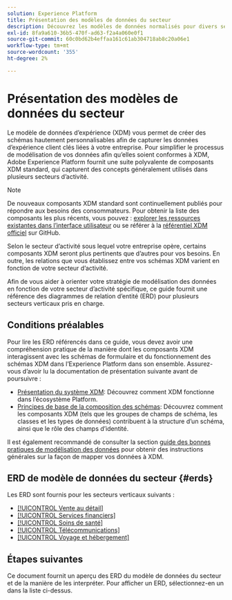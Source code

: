 ```yaml
---
solution: Experience Platform
title: Présentation des modèles de données du secteur
description: Découvrez les modèles de données normalisés pour divers secteurs verticaux qui peuvent être créés à l’aide des composants standard du modèle de données d’expérience (XDM).
exl-id: 8fa9a610-36b5-470f-ad63-f2a4a060e0f1
source-git-commit: 60c0bd62b4effaa161c61ab304718ab8c20a06e1
workflow-type: tm+mt
source-wordcount: '355'
ht-degree: 2%

---
```


# Présentation des modèles de données du secteur

Le modèle de données d’expérience (XDM) vous permet de créer des schémas hautement personnalisables afin de capturer les données d’expérience client clés liées à votre entreprise. Pour simplifier le processus de modélisation de vos données afin qu’elles soient conformes à XDM, Adobe Experience Platform fournit une suite polyvalente de composants XDM standard, qui capturent des concepts généralement utilisés dans plusieurs secteurs d’activité.

>[!NOTE]
>
>De nouveaux composants XDM standard sont continuellement publiés pour répondre aux besoins des consommateurs. Pour obtenir la liste des composants les plus récents, vous pouvez : [explorer les ressources existantes dans l’interface utilisateur](../../ui/explore.md) ou se référer à la [référentiel XDM officiel](https://github.com/adobe/xdm/tree/master/components) sur GitHub.

Selon le secteur d’activité sous lequel votre entreprise opère, certains composants XDM seront plus pertinents que d’autres pour vos besoins. En outre, les relations que vous établissez entre vos schémas XDM varient en fonction de votre secteur d’activité.

Afin de vous aider à orienter votre stratégie de modélisation des données en fonction de votre secteur d’activité spécifique, ce guide fournit une référence des diagrammes de relation d’entité (ERD) pour plusieurs secteurs verticaux pris en charge.

## Conditions préalables

Pour lire les ERD référencés dans ce guide, vous devez avoir une compréhension pratique de la manière dont les composants XDM interagissent avec les schémas de formulaire et du fonctionnement des schémas XDM dans l’Experience Platform dans son ensemble. Assurez-vous d’avoir lu la documentation de présentation suivante avant de poursuivre :

* [Présentation du système XDM](../../home.md): Découvrez comment XDM fonctionne dans l’écosystème Platform.
* [Principes de base de la composition des schémas](../../schema/composition.md): Découvrez comment les composants XDM (tels que les groupes de champs de schéma, les classes et les types de données) contribuent à la structure d’un schéma, ainsi que le rôle des champs d’identité.

Il est également recommandé de consulter la section [guide des bonnes pratiques de modélisation des données](../../schema/best-practices.md) pour obtenir des instructions générales sur la façon de mapper vos données à XDM.

## ERD de modèle de données du secteur {#erds}

Les ERD sont fournis pour les secteurs verticaux suivants :

* [[!UICONTROL Vente au détail]](./retail.md)
* [[!UICONTROL Services financiers]](./financial.md)
* [[!UICONTROL Soins de santé]](./healthcare.md)
* [[!UICONTROL Télécommunications]](./telecom.md)
* [[!UICONTROL Voyage et hébergement]](./travel-hospitality.md)

## Étapes suivantes

Ce document fournit un aperçu des ERD du modèle de données du secteur et de la manière de les interpréter. Pour afficher un ERD, sélectionnez-en un dans la liste ci-dessus.
